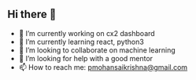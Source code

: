 ## Hi there 👋

<!--
**prathap442/prathap442** is a ✨ _special_ ✨ repository because its `README.md` (this file) appears on your GitHub profile.

Here are some ideas to get you started:

- 🔭 I’m currently working on ...
- 🌱 I’m currently learning ...
- 👯 I’m looking to collaborate on ...
- 🤔 I’m looking for help with ...
- 💬 Ask me about ...
- 📫 How to reach me: ...
- 😄 Pronouns: ...
- ⚡ Fun fact: ...
-->
- 🔭 I’m currently working on cx2 dashboard
- 🌱 I’m currently learning react, python3
- 👯 I’m looking to collaborate on machine learning
- 🤔 I’m looking for help with a good mentor
- 📫 How to reach me: pmohansaikrishna@gmail.com

